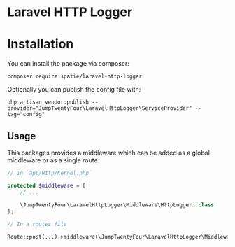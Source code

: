 # Laravel HTTP Logger

# Installation

You can install the package via composer:

`composer require spatie/laravel-http-logger`

Optionally you can publish the config file with:

`php artisan vendor:publish --provider="JumpTwentyFour\LaravelHttpLogger\ServiceProvider" --tag="config" `

## Usage

This packages provides a middleware which can be added as a global middleware or as a single route.

```php
// In `app/Http/Kernel.php`

protected $middleware = [
    // ...
    
    \JumpTwentyFour\LaravelHttpLogger\Middleware\HttpLogger::class
];
```

```php
// In a routes file

Route::post(...)->middleware(\JumpTwentyFour\LaravelHttpLogger\Middleware\HttpLogger::class);
```